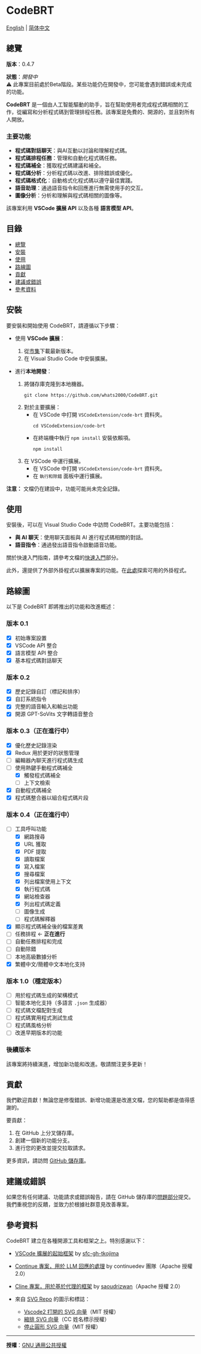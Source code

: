 # CodeBRT

[English](README.md) | [简体中文](README_zh-CN.md)

## 總覽

**版本**：0.4.7

**狀態**：_開發中_  
⚠️ 此專案目前處於Beta階段。某些功能仍在開發中，您可能會遇到錯誤或未完成的功能。

**CodeBRT** 是一個由人工智能驅動的助手，旨在幫助使用者完成程式碼相關的工作，從編寫和分析程式碼到管理排程任務。該專案是免費的、開源的，並且對所有人開放。

### 主要功能

- **程式碼對話聊天**：與AI互動以討論和理解程式碼。
- **程式碼排程任務**：管理和自動化程式碼任務。
- **程式碼補全**：獲取程式碼建議和補全。
- **程式碼分析**：分析程式碼以改進、排除錯誤或優化。
- **程式碼格式化**：自動格式化程式碼以遵守最佳實踐。
- **語音助理**：通過語音指令和回應進行無需使用手的交互。
- **圖像分析**：分析和理解與程式碼相關的圖像等。

該專案利用 **VSCode 擴展 API** 以及各種 **語言模型 API**。

## 目錄

- [總覽](#總覽)
- [安裝](#安裝)
- [使用](#使用)
- [路線圖](#路線圖)
- [貢獻](#貢獻)
- [建議或錯誤](#建議或錯誤)
- [參考資料](#參考資料)

## 安裝

要安裝和開始使用 CodeBRT，請遵循以下步驟：

- 使用 **VSCode 擴展**：
    1. 從[市集](https://marketplace.visualstudio.com/items?itemName=whats2000.code-brt)下載最新版本。
    2. 在 Visual Studio Code 中安裝擴展。

- 進行**本地開發**：
    1. 將儲存庫克隆到本地機器。
       ```shell
       git clone https://github.com/whats2000/CodeBRT.git
       ```
    2. 對於主要擴展：
        - 在 VSCode 中打開 `VSCodeExtension/code-brt` 資料夾。
          ```shell
          cd VSCodeExtension/code-brt
          ```
        - 在終端機中執行 `npm install` 安裝依賴項。
          ```shell
          npm install
          ```
    3. 在 VSCode 中運行擴展。
        - 在 VSCode 中打開 `VSCodeExtension/code-brt` 資料夾。
        - 在 `執行和除錯` 面板中運行擴展。

**注意：** 文檔仍在建設中，功能可能尚未完全記錄。

## 使用

安裝後，可以在 Visual Studio Code 中訪問 CodeBRT。主要功能包括：

- **與 AI 聊天**：使用聊天面板與 AI 進行程式碼相關的對話。
- **語音指令**：通過發出語音指令啟動語音功能。

關於快速入門指南，請參考文檔的[快速入門](https://whats2000.github.io/CodeBRT/docs/introduction)部分。

此外，還提供了外部外掛程式以擴展專案的功能。在[此處](https://github.com/whats2000/CodeBRT/tree/main/ExternalPlugIn)探索可用的外掛程式。

## 路線圖

以下是 CodeBRT 即將推出的功能和改進概述：

### 版本 0.1

- [x] 初始專案設置
- [x] VSCode API 整合
- [x] 語言模型 API 整合
- [x] 基本程式碼對話聊天

### 版本 0.2

- [x] 歷史記錄自訂（標記和排序）
- [x] 自訂系統指令
- [x] 完整的語音輸入和輸出功能
- [x] 開源 GPT-SoVits 文字轉語音整合

### 版本 0.3（正在進行中）

- [x] 優化歷史記錄渲染
- [x] Redux 用於更好的狀態管理
- [ ] 編輯器內聊天進行程式碼生成
- [ ] 使用熱鍵手動程式碼補全
    - [x] 觸發程式碼補全
    - [ ] 上下文檢索
- [x] 自動程式碼補全
- [x] 程式碼整合器以組合程式碼片段

### 版本 0.4（正在進行中）

- [ ] 工具呼叫功能
    - [x] 網路搜尋
    - [x] URL 獲取
    - [x] PDF 提取
    - [x] 讀取檔案
    - [x] 寫入檔案
    - [x] 搜尋檔案
    - [x] 列出檔案使用上下文
    - [x] 執行程式碼
    - [x] 網站檢查器
    - [x] 列出程式碼定義
    - [ ] 圖像生成
    - [ ] 程式碼解釋器
- [x] 顯示程式碼補全後的檔案差異
- [ ] 任務排程 <- **正在進行**
- [ ] 自動任務排程和完成
- [ ] 自動除錯
- [ ] 本地高級數據分析
- [x] 繁體中文/簡體中文本地化支持

### 版本 1.0（穩定版本）

- [ ] 用於程式碼生成的架構模式
- [ ] 智能本地化支持（多語言 `.json` 生成器）
- [ ] 程式碼文檔配對生成
- [ ] 程式碼實用程式測試生成
- [ ] 程式碼風格分析
- [ ] 改進早期版本的功能

### 後續版本
該專案將持續演進，增加新功能和改進。敬請關注更多更新！

## 貢獻

我們歡迎貢獻！無論您是修復錯誤、新增功能還是改進文檔，您的幫助都是值得感謝的。

要貢獻：

1. 在 GitHub 上分叉儲存庫。
2. 創建一個新的功能分支。
3. 進行您的更改並提交拉取請求。

更多資訊，請訪問 [GitHub 儲存庫](https://github.com/whats2000/CodeBRT)。

## 建議或錯誤

如果您有任何建議、功能請求或錯誤報告，請在 GitHub 儲存庫的[問題部分](https://github.com/whats2000/CodeBRT/issues)提交。我們重視您的反饋，並致力於根據社群意見改善專案。

## 參考資料

CodeBRT 建立在各種開源工具和框架之上。特別感謝以下：

- [VSCode 擴展的起始框架](https://github.com/sfc-gh-tkojima/vscode-react-webviews) by [sfc-gh-tkojima](https://github.com/sfc-gh-tkojima)
- [Continue 專案，用於 LLM 回應的處理](https://github.com/continuedev/continue/) by continuedev 團隊（Apache 授權 2.0）
- [Cline 專案，用於基於代理的框架](https://github.com/clinebot/cline) by [saoudrizwan](https://github.com/saoudrizwan/)（Apache 授權 2.0）

- 來自 [SVG Repo](https://www.svgrepo.com/) 的圖示和標誌：
    - [Vscode2 打開的 SVG 向量](https://www.svgrepo.com/svg/373400/vscode2-opened)（MIT 授權）
    - [縮排 SVG 向量](https://www.svgrepo.com/svg/532181/indent)（CC 姓名標示授權）
    - [停止圓形 SVG 向量](https://www.svgrepo.com/svg/361332/stop-circle)（MIT 授權）

---

**授權**：[GNU 通用公共授權](https://github.com/whats2000/CodeBRT/blob/main/LICENSE.md)